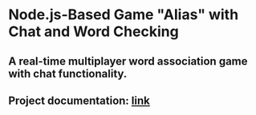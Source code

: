 # Node.js-Based Game "Alias" with Chat and Word Checking

## A real-time multiplayer word association game with chat functionality.

## Project documentation: [link](https://github.com/pologora/alias/blob/docs/docs/project.md)